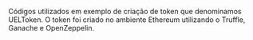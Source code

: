 Códigos utilizados em exemplo de criação de token que denominamos UELToken. O token foi criado no ambiente Ethereum utilizando o Truffle, Ganache e OpenZeppelin.